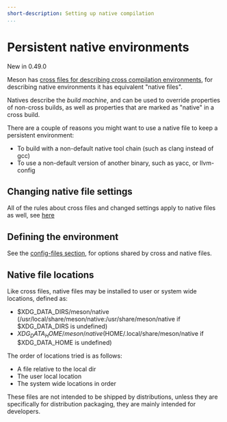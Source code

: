 ```yaml
---
short-description: Setting up native compilation
...
```


# Persistent native environments

New in 0.49.0

Meson has [cross files for describing cross compilation
environments](Cross-compilation.md), for describing native
environments it has equivalent "native files".

Natives describe the *build machine*, and can be used to override
properties of non-cross builds, as well as properties that are marked
as "native" in a cross build.

There are a couple of reasons you might want to use a native file to
keep a persistent environment:

* To build with a non-default native tool chain (such as clang instead of gcc)
* To use a non-default version of another binary, such as yacc, or llvm-config

## Changing native file settings

All of the rules about cross files and changed settings apply to native files
as well, see [here](Cross-compilation.md#changing-cross-file-settings)

## Defining the environment

See the [config-files section](Machine-files.md), for options shared by cross
and native files.

## Native file locations

Like cross files, native files may be installed to user or system wide
locations, defined as:
  - $XDG_DATA_DIRS/meson/native
    (/usr/local/share/meson/native:/usr/share/meson/native if $XDG_DATA_DIRS is
    undefined)
  - $XDG_DATA_HOME/meson/native ($HOME/.local/share/meson/native if
    $XDG_DATA_HOME is undefined)

The order of locations tried is as follows:
 - A file relative to the local dir
 - The user local location
 - The system wide locations in order

These files are not intended to be shipped by distributions, unless
they are specifically for distribution packaging, they are mainly
intended for developers.
